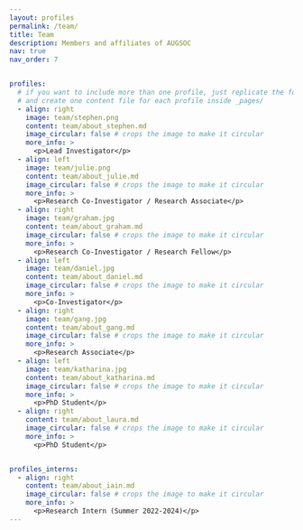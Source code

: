 ```yaml
---
layout: profiles
permalink: /team/
title: Team
description: Members and affiliates of AUGSOC
nav: true
nav_order: 7


profiles:
  # if you want to include more than one profile, just replicate the following block
  # and create one content file for each profile inside _pages/
  - align: right
    image: team/stephen.png
    content: team/about_stephen.md
    image_circular: false # crops the image to make it circular
    more_info: >
      <p>Lead Investigator</p>
  - align: left
    image: team/julie.png
    content: team/about_julie.md
    image_circular: false # crops the image to make it circular
    more_info: >
      <p>Research Co-Investigator / Research Associate</p> 
  - align: right
    image: team/graham.jpg
    content: team/about_graham.md
    image_circular: false # crops the image to make it circular
    more_info: >
      <p>Research Co-Investigator / Research Fellow</p> 
  - align: left
    image: team/daniel.jpg
    content: team/about_daniel.md
    image_circular: false # crops the image to make it circular
    more_info: >
      <p>Co-Investigator</p>  
  - align: right
    image: team/gang.jpg
    content: team/about_gang.md
    image_circular: false # crops the image to make it circular
    more_info: >
      <p>Research Associate</p>  
  - align: left
    image: team/katharina.jpg
    content: team/about_katharina.md
    image_circular: false # crops the image to make it circular
    more_info: >
      <p>PhD Student</p>  
  - align: right
    content: team/about_laura.md
    image_circular: false # crops the image to make it circular
    more_info: >
      <p>PhD Student</p>  


profiles_interns:
  - align: right
    content: team/about_iain.md
    image_circular: false # crops the image to make it circular
    more_info: >
      <p>Research Intern (Summer 2022-2024)</p>
---
```



